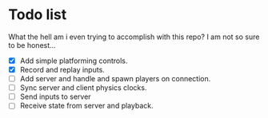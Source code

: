 # Todo list
What the hell am i even trying to accomplish with this repo? I am not so sure to be honest...

- [x] Add simple platforming controls.
- [x] Record and replay inputs.
- [ ] Add server and handle and spawn players on connection.
- [ ] Sync server and client physics clocks.
- [ ] Send inputs to server
- [ ] Receive state from server and playback.